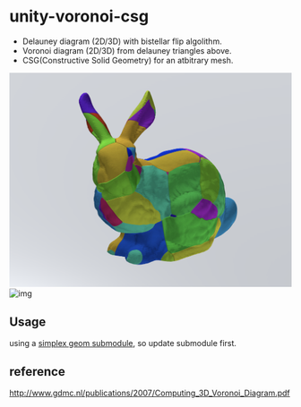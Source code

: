 # unity-voronoi-csg
- Delauney diagram (2D/3D) with bistellar flip algolithm.
- Voronoi diagram (2D/3D) from delauney triangles above.
- CSG(Constructive Solid Geometry) for an atbitrary mesh.


![img](Imgs/voronoi_csg_bunny.png)
![img](Imgs/anim.gif)

## Usage

using a [simplex geom submodule](https://github.com/komietty/unity-simplex-geometry), so update submodule first.

## reference

http://www.gdmc.nl/publications/2007/Computing_3D_Voronoi_Diagram.pdf
